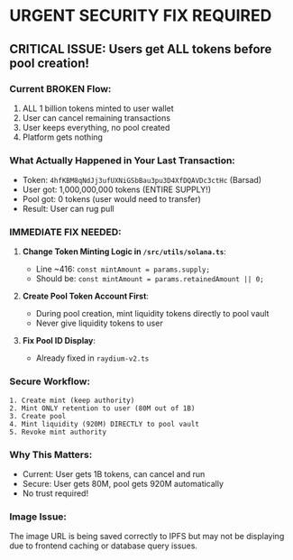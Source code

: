 # URGENT SECURITY FIX REQUIRED

## CRITICAL ISSUE: Users get ALL tokens before pool creation!

### Current BROKEN Flow:
1. ALL 1 billion tokens minted to user wallet
2. User can cancel remaining transactions
3. User keeps everything, no pool created
4. Platform gets nothing

### What Actually Happened in Your Last Transaction:
- Token: `4hfKBM8qNdJj3ufUXNiGSbBau3pu3D4XfDQAVDc3ctHc` (Barsad)
- User got: 1,000,000,000 tokens (ENTIRE SUPPLY!)
- Pool got: 0 tokens (user would need to transfer)
- Result: User can rug pull

### IMMEDIATE FIX NEEDED:

1. **Change Token Minting Logic in `/src/utils/solana.ts`**:
   - Line ~416: `const mintAmount = params.supply;` 
   - Should be: `const mintAmount = params.retainedAmount || 0;`

2. **Create Pool Token Account First**:
   - During pool creation, mint liquidity tokens directly to pool vault
   - Never give liquidity tokens to user

3. **Fix Pool ID Display**:
   - Already fixed in `raydium-v2.ts`

### Secure Workflow:
```
1. Create mint (keep authority)
2. Mint ONLY retention to user (80M out of 1B)
3. Create pool 
4. Mint liquidity (920M) DIRECTLY to pool vault
5. Revoke mint authority
```

### Why This Matters:
- Current: User gets 1B tokens, can cancel and run
- Secure: User gets 80M, pool gets 920M automatically
- No trust required!

### Image Issue:
The image URL is being saved correctly to IPFS but may not be displaying due to frontend caching or database query issues. 